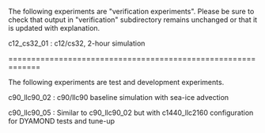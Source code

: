 The following experiments are "verification experiments".
Please be sure to check that output in "verification" subdirectory
remains unchanged or that it is updated with explanation.

c12_cs32_01 : c12/cs32, 2-hour simulation

=============================================================

The following experiments are test and development experiments.

c90_llc90_02 : c90/llc90 baseline simulation with sea-ice advection

c90_llc90_05 : Similar to c90_llc90_02 but with c1440_llc2160
               configuration for DYAMOND tests and tune-up
